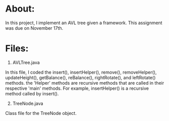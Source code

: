 # About:
In this project, I implement an AVL tree given a framework. This assignment was due on November 17th.

# Files:
1. AVLTree.java

In this file, I coded the insert(), insertHelper(), remove(), removeHelper(), updateHeight(), getBalance(), reBalance(), rightRotate(), and leftRotate() methods. the 'Helper' methods are recursive methods that are called in their respective 'main' methods. For example, insertHelper() is a recursive method called by insert(). 

2. TreeNode.java

Class file for the TreeNode object.





